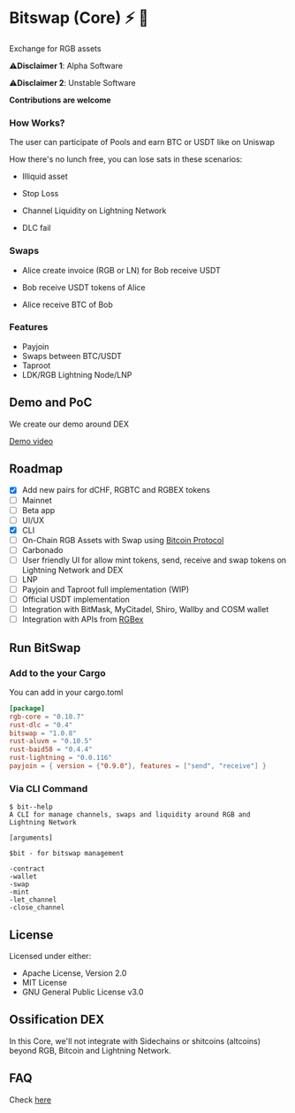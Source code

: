 # Bitswap (Core) ⚡ 💱

Exchange for RGB assets

⚠️**Disclaimer 1**: Alpha Software

⚠️**Disclaimer 2**: Unstable Software

**Contributions are welcome**

### How Works?

The user can participate of Pools and earn BTC or USDT like on Uniswap

How there's no lunch free, you can lose sats in these scenarios:

- Illiquid asset

- Stop Loss

- Channel Liquidity on Lightning Network

- DLC fail

### Swaps

- Alice create invoice (RGB or LN) for Bob receive USDT

- Bob receive USDT tokens of Alice

- Alice receive BTC of Bob

### Features

- Payjoin
- Swaps between BTC/USDT
- Taproot
- LDK/RGB Lightning Node/LNP

## Demo and PoC

We create our demo around DEX

[Demo video](https://github.com/BitSwap-BiFi/Bitswap-PoC/)

## Roadmap

- [x] Add new pairs for dCHF, RGBTC and RGBEX tokens
- [ ] Mainnet
- [ ] Beta app
- [ ] UI/UX
- [x] CLI
- [ ] On-Chain RGB Assets with Swap using [Bitcoin Protocol](https://github.com/BP-WG/bp-core)
- [ ] Carbonado
- [ ] User friendly UI for allow mint tokens, send, receive and swap tokens on Lightning Network and DEX
- [ ] LNP
- [ ] Payjoin and Taproot full implementation (WIP)
- [ ] Official USDT implementation
- [ ] Integration with BitMask, MyCitadel, Shiro, Wallby and COSM wallet
- [ ] Integration with APIs from [RGBex](https://rgbex.io/)

## Run BitSwap

### Add to the your Cargo

You can add in your cargo.toml

```cargo.toml
[package]
rgb-core = "0.10.7"
rust-dlc = "0.4"
bitswap = "1.0.8"
rust-aluvm = "0.10.5"
rust-baid58 = "0.4.4"
rust-lightning = "0.0.116"
payjoin = { version = {"0.9.0"}, features = ["send", "receive"] }
```
### Via CLI Command

```cli
$ bit--help
A CLI for manage channels, swaps and liquidity around RGB and Lightning Network

[arguments]

$bit - for bitswap management

-contract
-wallet
-swap
-mint
-let_channel
-close_channel

```
## License

Licensed under either:

-  Apache License, Version 2.0 
-  MIT License
-  GNU General Public License v3.0

## Ossification DEX

In this Core, we'll not integrate with Sidechains or shitcoins (altcoins) beyond RGB, Bitcoin and Lightning Network.

## FAQ

Check [here](https://github.com/BitSwap-BiFi/Bitswap-FAQ/)
